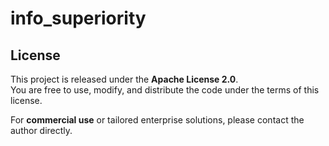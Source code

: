 # info_superiority
## License

This project is released under the **Apache License 2.0**.  
You are free to use, modify, and distribute the code under the terms of this license.  

For **commercial use** or tailored enterprise solutions, please contact the author directly.  
